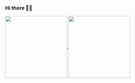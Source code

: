 ### Hi there 👋😄

<!--
**amritendunath/amritendunath** is a ✨ _special_ ✨ repository because its `README.md` (this file) appears on your GitHub profile.

Here are some ideas to get you started:

- 🔭 I’m currently working on ...
- 🌱 I’m currently learning ...
- 👯 I’m looking to collaborate on ...
- 🤔 I’m looking for help with ...
- 💬 Ask me about ...
- 📫 How to reach me: ...
- 😄 Pronouns: ...
- ⚡ Fun fact: ...
-->
<a href="https://github.com/amritendunath/github-readme-stats">
  
  
  <!-- SVG can be included inline or via an <img> tag with a proper URL to the SVG file -->
</a>
<a href="https://github.com/anuraghazra/github-readme-stats">
  <img height="200" align="center" src="https://github-readme-stats.vercel.app/api/top-langs/?username=amritendunath&layout=compact"/>
  <img height="200" align="center" src="https://github-readme-stats.vercel.app/api?username=amritendunath&show_icons=true&theme=graywhite"/>
</a>
<a href="https://github.com/anuraghazra/convoychat">
  
</a>

